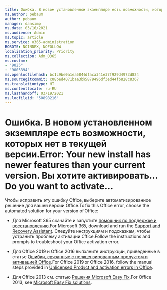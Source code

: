 ```yaml
---
title: Ошибка. В новом установленном экземпляре есть возможности, которых нет в текущей версии. Вы хотите активировать…
ms.author: pebaum
author: pebaum
manager: dansimp
ms.date: 03/16/2021
ms.audience: Admin
ms.topic: article
ms.service: o365-administration
ROBOTS: NOINDEX, NOFOLLOW
localization_priority: Priority
ms.collection: Adm_O365
ms.custom:
- "9825"
- "9005394"
ms.openlocfilehash: bc1c9be0a1ea5844dfaca341e37f929d4973d824
ms.sourcegitcommit: c08bed4071baa3bb5879496df3ed44fb828c8367
ms.translationtype: HT
ms.contentlocale: ru-RU
ms.lasthandoff: 03/19/2021
ms.locfileid: "50898216"
---
```

# <a name="error-your-new-install-has-newer-features-than-your-current-version-do-you-want-to-activate"></a><span data-ttu-id="d2c89-103">Ошибка. В новом установленном экземпляре есть возможности, которых нет в текущей версии.</span><span class="sxs-lookup"><span data-stu-id="d2c89-103">Error: Your new install has newer features than your current version.</span></span> <span data-ttu-id="d2c89-104">Вы хотите активировать…</span><span class="sxs-lookup"><span data-stu-id="d2c89-104">Do you want to activate...</span></span>

<span data-ttu-id="d2c89-105">Чтобы исправить эту ошибку Office, выберите автоматизированное решение для вашей версии Office.</span><span class="sxs-lookup"><span data-stu-id="d2c89-105">To fix this Office error, choose the automated solution for your version of Office:</span></span>

- <span data-ttu-id="d2c89-106">Для Microsoft 365 скачайте и запустите [помощник по поддержке и восстановлению](https://aka.ms/SaRA-OfficeActivation-Chat).</span><span class="sxs-lookup"><span data-stu-id="d2c89-106">For Microsoft 365, download and run the [Support and Recovery Assistant](https://aka.ms/SaRA-OfficeActivation-Chat).</span></span> <span data-ttu-id="d2c89-107">Следуйте инструкциям и подсказкам, чтобы устранить проблему активации Office.</span><span class="sxs-lookup"><span data-stu-id="d2c89-107">Follow the instructions and prompts to troubleshoot your Office activation error.</span></span>

- <span data-ttu-id="d2c89-108">Для Office 2019 и Office 2016 выполните инструкции, приведенные в статье [Ошибки, связанные с нелицензированным продуктом и активацией Office](https://support.microsoft.com/office/0d23d3c0-c19c-4b2f-9845-5344fedc4380#bkmk_fixyourself).</span><span class="sxs-lookup"><span data-stu-id="d2c89-108">For Office 2019 or Office 2016, follow the manual steps provided in [Unlicensed Product and activation errors in Office](https://support.microsoft.com/office/0d23d3c0-c19c-4b2f-9845-5344fedc4380#bkmk_fixyourself).</span></span>

- <span data-ttu-id="d2c89-109">Для Office 2013 см. статью [Решения Microsoft Easy Fix](https://support.microsoft.com/topic/microsoft-easy-fix-solutions-have-been-discontinued-b0f4b5f9-3b5a-bd9e-d75d-d45e2f12e16c).</span><span class="sxs-lookup"><span data-stu-id="d2c89-109">For Office 2013, see [Microsoft Easy Fix solutions](https://support.microsoft.com/topic/microsoft-easy-fix-solutions-have-been-discontinued-b0f4b5f9-3b5a-bd9e-d75d-d45e2f12e16c).</span></span>